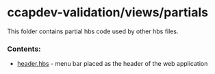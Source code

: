 # ccapdev-validation/views/partials

This folder contains partial hbs code used by other hbs files.

### Contents:
- [header.hbs](header.hbs) - menu bar placed as the header of the web application
